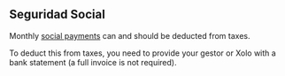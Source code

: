 ## Seguridad Social

Monthly [social payments](#social-contributions-seguridad-social) can and should be deducted from taxes.

To deduct this from taxes, you need to provide your gestor or Xolo with a bank statement (a full invoice is not
required).
